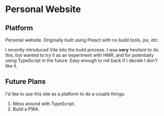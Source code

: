 # Personal Website

## Platform

Personal website. Originally built using Preact with no build tools, jsx, etc.

I recently introduced Vite into the build process. I was **very** hesitant to do this, but wanted to try it as an experiment with HMR, and for potentially using TypeScript in the future. Easy enough to roll back if I decide I don't like it.


## Future Plans

I'd like to use this site as a platform to do a couple things:

1. Mess around with TypeScript.
2. Build a PWA.




